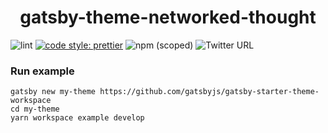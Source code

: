 <h1 align="center">
  gatsby-theme-networked-thought
</h1>

![lint](https://github.com/ekampf/gatsby-theme-networked-thought/actions/workflows/lint.yml/badge.svg?branch=main)
[![code style: prettier](https://img.shields.io/badge/code_style-prettier-ff69b4.svg?style=flat-square)](https://github.com/prettier/prettier)
![npm (scoped)](https://img.shields.io/npm/v/ekampf/gatsby-starter-theme-workspace)
![Twitter URL](https://img.shields.io/twitter/url?label=Follow%20@ekampf&style=social&url=https%3A%2F%2Ftwitter.com%2Fekampf)

### Run example

```shell
gatsby new my-theme https://github.com/gatsbyjs/gatsby-starter-theme-workspace
cd my-theme
yarn workspace example develop
```
